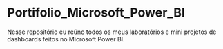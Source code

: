 # Portifolio_Microsoft_Power_BI
Nesse repositório eu reúno todos os meus laboratórios e mini projetos de dashboards feitos no Microsoft Power BI.
